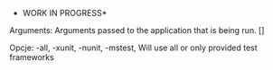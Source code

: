 * WORK IN PROGRESS*



Arguments:
  <applicationArguments>  Arguments passed to the application that is being run. []

Opcje:
  -all, 
    -xunit, 
    -nunit, 
    -mstest,              Will use all or only provided test frameworks
